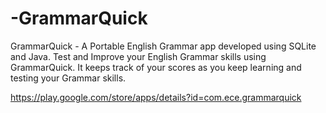 # -GrammarQuick
GrammarQuick - A Portable English Grammar app developed using SQLite and Java. Test and Improve your English Grammar skills using GrammarQuick. It keeps track of your scores as you keep learning and testing your Grammar skills.

https://play.google.com/store/apps/details?id=com.ece.grammarquick
